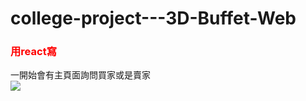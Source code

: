 # college-project---3D-Buffet-Web
### <font color=#FF0000>用react寫</font>  
一開始會有主頁面詢問買家或是賣家  
<img src="buffet1.png" />
